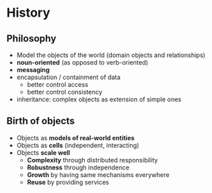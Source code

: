 # History
## Philosophy
- Model the objects of the world (domain objects and relationships)
- **noun-oriented** (as opposed to verb-oriented)
- **messaging**
- encapsulation / containment of data
	- better control access
	- better control consistency
- inheritance: complex objects as extension of simple ones

## Birth of objects
- Objects as **models of real-world entities**
- Objects as **cells** (independent, interacting)
- Objects **scale well**
	- **Complexity** through distributed responsibility
	- **Robustness** through independence
	- **Growth** by having same mechanisms everywhere
	- **Reuse** by providing services



